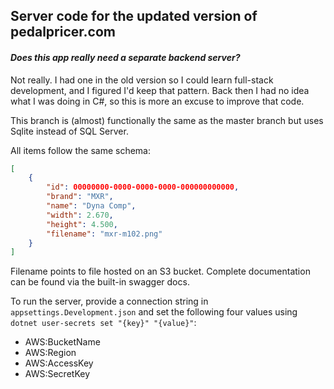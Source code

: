 Server code for the updated version of pedalpricer.com
---
#### <em>Does this app really need a separate backend server?</em>
Not really. I had one in the old version so I could learn full-stack development, and I figured I'd keep that pattern. Back then I had no idea what I was doing in C#, so this is more an excuse to improve that code.

This branch is (almost) functionally the same as the master branch but uses Sqlite instead of SQL Server.

All items follow the same schema:
```json
[
    {
        "id": 00000000-0000-0000-0000-000000000000,
        "brand": "MXR",
        "name": "Dyna Comp",
        "width": 2.670,
        "height": 4.500,
        "filename": "mxr-m102.png"
    }
]
```

Filename points to file hosted on an S3 bucket.
Complete documentation can be found via the built-in swagger docs.

To run the server, provide a connection string in `appsettings.Development.json` and set the following four values using `dotnet user-secrets set "{key}" "{value}"`:
<ul>
  <li>AWS:BucketName</li>
  <li>AWS:Region</li>
  <li>AWS:AccessKey</li>
  <li>AWS:SecretKey</li>
</ul>
